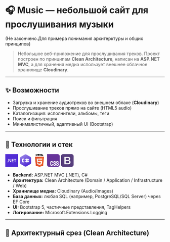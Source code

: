 # 🎧 Music — небольшой сайт для прослушивания музыки
(Не закончено.Для примера понимания архитерктуры и общих принципов)
> Небольшое веб-приложение для прослушивания треков. Проект построен по принципам **Clean Architecture**, написан на **ASP.NET MVC**, а для хранения медиа использует внешнее облачное хранилище **Cloudinary**.

---

## ✨ Возможности
- Загрузка и хранение аудиотреков во внешнем облаке (**Cloudinary**)
- Прослушивание треков прямо на сайте (HTML5 audio)
- Каталогизация: исполнители, альбомы, теги
- Поиск и фильтрация
- Минималистичный, адаптивный UI (Bootstrap)

---

## 🧱 Технологии и стек

<p>
  <img src="https://raw.githubusercontent.com/github/explore/80688e429a7d4ef2fca1e82350fe8e3517d3494d/topics/dotnet/dotnet.png" alt=".NET" width="40" height="40" />
  <img src="https://raw.githubusercontent.com/github/explore/80688e429a7d4ef2fca1e82350fe8e3517d3494d/topics/csharp/csharp.png" alt="C#" width="40" height="40" />
  <img src="https://raw.githubusercontent.com/github/explore/80688e429a7d4ef2fca1e82350fe8e3517d3494d/topics/html/html.png" alt="HTML5" width="40" height="40" />
  <img src="https://raw.githubusercontent.com/github/explore/80688e429a7d4ef2fca1e82350fe8e3517d3494d/topics/css/css.png" alt="CSS3" width="40" height="40" />
  <img src="https://raw.githubusercontent.com/github/explore/80688e429a7d4ef2fca1e82350fe8e3517d3494d/topics/bootstrap/bootstrap.png" alt="Bootstrap" width="40" height="40" />
</p>

- **Backend:** ASP.NET MVC (.NET), C#
- **Архитектура:** Clean Architecture (Domain / Application / Infrastructure / Web)
- **Хранилище медиа:** Cloudinary (Audio/Images)
- **База данных:** любая SQL (например, PostgreSQL/SQL Server) через EF Core
- **UI:** Bootstrap 5, частичные представления, TagHelpers
- **Логирование:** Microsoft.Extensions.Logging

---

## 🧭 Архитектурный срез (Clean Architecture)
